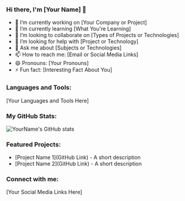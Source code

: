 ### Hi there, I'm [Your Name] 👋

- 🔭 I’m currently working on [Your Company or Project]
- 🌱 I’m currently learning [What You're Learning]
- 👯 I’m looking to collaborate on [Types of Projects or Technologies]
- 🤔 I’m looking for help with [Project or Technology]
- 💬 Ask me about [Subjects or Technologies]
- 📫 How to reach me: [Email or Social Media Links]
- 😄 Pronouns: [Your Pronouns]
- ⚡ Fun fact: [Interesting Fact About You]

### Languages and Tools:

[Your Languages and Tools Here]

### My GitHub Stats:

![YourName's GitHub stats](https://github-readme-stats.vercel.app/api?username=yourusername&show_icons=true&theme=default)

### Featured Projects:

- [Project Name 1](GitHub Link) - A short description
- [Project Name 2](GitHub Link) - A short description

### Connect with me:

[Your Social Media Links Here]
